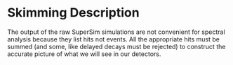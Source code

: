# Skimming Description
The output of the raw SuperSim simulations are not convenient for spectral analysis because they
list hits not events. All the appropriate hits must be summed (and some, like delayed decays must
be rejected) to construct the accurate picture of what we will see in our detectors. 
